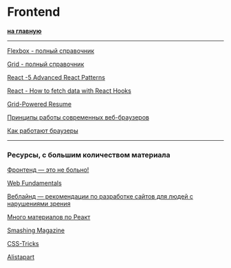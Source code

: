 # Frontend

**[на главную](./README.md)**

<hr />

[Flexbox - полный справочник](https://medium.com/@stasonmars/%D0%B2%D0%B5%CC%88%D1%80%D1%81%D1%82%D0%BA%D0%B0-%D0%BD%D0%B0-flexbox-%D0%B2-css-%D0%BF%D0%BE%D0%BB%D0%BD%D1%8B%D0%B8%CC%86-%D1%81%D0%BF%D1%80%D0%B0%D0%B2%D0%BE%D1%87%D0%BD%D0%B8%D0%BA-e26662cf87e0)

[Grid - полный справочник](https://medium.com/@stasonmars/%D0%B2%D0%B5%CC%88%D1%80%D1%81%D1%82%D0%BA%D0%B0-%D0%BD%D0%B0-grid-%D0%B2-css-%D0%BF%D0%BE%D0%BB%D0%BD%D0%BE%D0%B5-%D1%80%D1%83%D0%BA%D0%BE%D0%B2%D0%BE%D0%B4%D1%81%D1%82%D0%B2%D0%BE-%D0%B8-%D1%81%D0%BF%D1%80%D0%B0%D0%B2%D0%BE%D1%87%D0%BD%D0%B8%D0%BA-220508316f8b)

[React -5 Advanced React Patterns](https://javascript.plainenglish.io/5-advanced-react-patterns-a6b7624267a6)

[React - How to fetch data with React Hooks](https://www.robinwieruch.de/react-hooks-fetch-data/)

[Grid-Powered Resume](https://css-tricks.com/new-year-new-job-lets-make-a-grid-powered-resume/)

[Принципы работы современных веб-браузеров](https://www.html5rocks.com/ru/tutorials/internals/howbrowserswork/)

[Как работают браузеры](https://developer.mozilla.org/ru/docs/Web/Performance/How_browsers_work)

<hr />

### Ресурсы, с большим количеством материала

[Фронтенд — это не больно!](https://bespoyasov.ru/front-not-pain/#preface)

[Web Fundamentals](https://developers.google.com/web/fundamentals)

[Веблайнд — рекомендации по разработке сайтов для людей с нарушениями зрения](https://weblind.ru/)

[Много материалов по Реакт](https://github.com/harryheman/React-Total)

[Smashing Magazine](https://www.smashingmagazine.com/)

[CSS-Tricks](https://css-tricks.com/)

[Alistapart](https://alistapart.com/)
